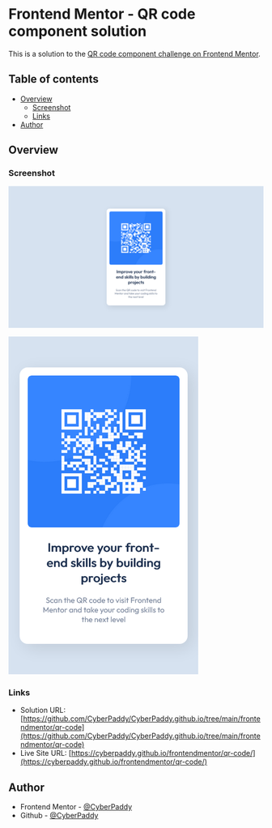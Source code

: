 # Frontend Mentor - QR code component solution

This is a solution to the [QR code component challenge on Frontend Mentor](https://www.frontendmentor.io/challenges/qr-code-component-iux_sIO_H).

## Table of contents

- [Overview](#overview)
  - [Screenshot](#screenshot)
  - [Links](#links)
- [Author](#author)

## Overview

### Screenshot

![Desktop screenshot](./images/desktop.png)

![Mobile screenshot](./images/mobile.png)

### Links

- Solution URL: [https://github.com/CyberPaddy/CyberPaddy.github.io/tree/main/frontendmentor/qr-code](https://github.com/CyberPaddy/CyberPaddy.github.io/tree/main/frontendmentor/qr-code)
- Live Site URL: [https://cyberpaddy.github.io/frontendmentor/qr-code/](https://cyberpaddy.github.io/frontendmentor/qr-code/)

## Author

- Frontend Mentor - [@CyberPaddy](https://www.frontendmentor.io/profile/CyberPaddy)
- Github - [@CyberPaddy](https://github.com/CyberPaddy)
